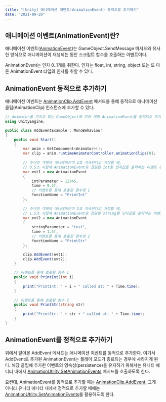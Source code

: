 ```yaml
---
title: "[Unity] 애니메이션 이벤트(AnimationEvent) 동적으로 추가하기"
date: "2021-09-20"
---
```


[AnimationEvent]: https://docs.unity3d.com/ScriptReference/AnimationEvent.html
[SendMessage]: https://docs.unity3d.com/ScriptReference/GameObject.SendMessage.html
[AnimationClip.AddEvent]: https://docs.unity3d.com/ScriptReference/AnimationClip.AddEvent.html
[AnimationUtility.SetAnimationEvents]: https://docs.unity3d.com/ScriptReference/AnimationUtility.SetAnimationEvents.html

## 애니메이션 이벤트(AnimationEvent)란?

애니메이션 이벤트([AnimationEvent])는 GameObject.SendMessage 메서드와 유사한 방식으로 애니메이션이 재생되는 동안 스크립트 함수를 호출하는 이벤트이다.

AnimationEvent는 인자 0..1개를 취한다. 인자는 float, int, string, object 또는 또 다른 AnimationEvent 타입의 인자를 취할 수 있다.

## AnimationEvent 동적으로 추가하기

애니메이션 이벤트는 [AnimationClip.AddEvent] 메서드를 통해 동적으로 애니메이션 클립(AnimationClip) 인스턴스에 추가할 수 있다.

```csharp
// Animator를 가지고 있는 GameObject에 여러 개의 AnimationEvent를 동적으로 추가하는 샘플 코드
using UnityEngine;

public class AddEventExample : MonoBehaviour
{
    public void Start()
    {
        var anim = GetComponent<Animator>();
        var clip = anim.runtimeAnimatorController.animationClips[0];
        
        // 주어진 객체의 애니메이션이 2초 지속된다고 가정할 때,
        // 0.5초 시점에 AnimationEvent로 전달된 int형 인자값을 출력하는 이벤트 추가
        var evt1 = new AnimationEvent
        {
            intParameter = 12345,
            time = 0.5f,
            // 이벤트를 통해 호출할 함수명 1
            functionName = "PrintInt"
        };
        
        // 주어진 객체의 애니메이션이 2초 지속된다고 가정할 때,
        // 1.5초 시점에 AnimationEvent로 전달된 string형 인자값을 출력하는 이벤트 추가
        var evt2 = new AnimationEvent
        {
            stringParameter = "test",
            time = 1.5f,
            // 이벤트를 통해 호출할 함수명 2
            functionName = "PrintStr"
        };

        clip.AddEvent(evt1);
        clip.AddEvent(evt2);
    }

    // 이벤트를 통해 호출될 함수 1
    public void PrintInt(int i)
    {
        print("PrintInt: " + i + " called at: " + Time.time);
    }
    
    // 이벤트를 통해 호출될 함수 2
    public void PrintStr(string str)
    {
        print("PrintStr: " + str + " called at: " + Time.time);
    }
}
```

## AnimationEvent를 정적으로 추가하기

위에서 알아본 AddEvent 메서드는 애니메이션 이벤트를 동적으로 추가한다. 여기서 AddEvent로 추가된 AnimationEvent는 플레이 모드가 종료되는 경우에 사라지게 된다. 해당 클립에 추가한 이벤트의 영속성(persistence)을 유지하기 위해서는 유니티 에디터 내에서 [AnimationUtility.SetAnimationEvents] 메서드를 호출하도록 한다.

요컨대, AnimationEvent를 동적으로 추가할 때는 [AnimationClip.AddEvent], 그게 아니라 유니티 에니터 내에서 정적으로 추가할 때에는 [AnimationUtility.SetAnimationEvents]를 활용하도록 한다.
